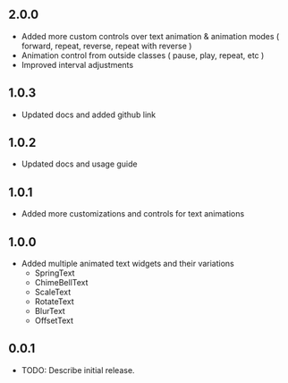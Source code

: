 ## 2.0.0

* Added more custom controls over text animation & animation modes ( forward, repeat, reverse, repeat with reverse )
* Animation control from outside classes ( pause, play, repeat, etc )
* Improved interval adjustments

## 1.0.3

* Updated docs and added github link

## 1.0.2

* Updated docs and usage guide

## 1.0.1

* Added more customizations and controls for text animations


## 1.0.0

* Added multiple animated text widgets and their variations
  - SpringText
  - ChimeBellText
  - ScaleText
  - RotateText
  - BlurText
  - OffsetText

## 0.0.1

* TODO: Describe initial release.
